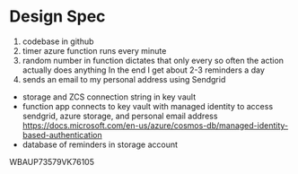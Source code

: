 # Design Spec

1. codebase in github
2. timer azure function runs every minute
3. random number in function dictates that only every so often the action actually does anything
    In the end I get about 2-3 reminders a day
4. sends an email to my personal address using Sendgrid


- storage and ZCS connection string in key vault
- function app connects to key vault with managed identity to access sendgrid, azure storage, and personal email address
<https://docs.microsoft.com/en-us/azure/cosmos-db/managed-identity-based-authentication>
- database of reminders in storage account

WBAUP73579VK76105